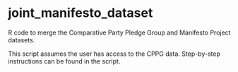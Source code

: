 # joint_manifesto_dataset
R code to merge the Comparative Party Pledge Group and Manifesto Project datasets.

This script assumes the user has access to the CPPG data. Step-by-step instructions can be found in the script.
